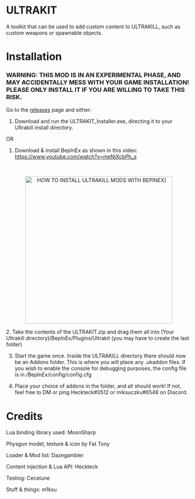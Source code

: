 
# ULTRAKIT
A toolkit that can be used to add custom content to ULTRAKILL, such as custom weapons or spawnable objects.

# Installation
### WARNING: THIS MOD IS IN AN EXPERIMENTAL PHASE, AND MAY ACCIDENTALLY MESS WITH YOUR GAME INSTALLATION! PLEASE ONLY INSTALL IT IF YOU ARE WILLING TO TAKE THIS RISK.
Go to the [releases](https://github.com/Dazegambler/UltraKit/releases) page and either:
1. Download and run the ULTRAKIT_Installer.exe, directing it to your Ultrakill install directory.

OR

 1. Download & install BepInEx as shown in this video:
 https://www.youtube.com/watch?v=meNiXcbPh_s
 <br>
 
 <p align="center">
   <img alt="HOW TO INSTALL ULTRAKILL MODS WITH BEPINEX]" src="https://user-images.githubusercontent.com/27899907/132107380-d55c608f-c7d9-45ec-adce-3502734eae45.png" width=400/>
</p>
2. Take the contents of the ULTRAKIT.zip and drag them all into (Your Ultrakill directory)/BepInEx/Plugins/Ultrakit (you may have to create the last folder)

3. Start the game once. Inside the ULTRAKILL directory there should now be an Addons folder. This is where you will place any .ukaddon files. If you wish to enable the console for debugging purposes, the config file is in /BepInEx/config/config.cfg

4. Place your choice of addons in the folder, and all should work! If not, feel free to DM or ping Heckteck#0512 or miksuczku#6548 on Discord.


# Credits
Lua binding library used: MoonSharp

Physgun model, texture & icon by Fat Tony

Loader & Mod list: Dazegambler

Content injection & Lua API: Heckteck

Testing: Cecelune

Stuff & things: m1ksu
